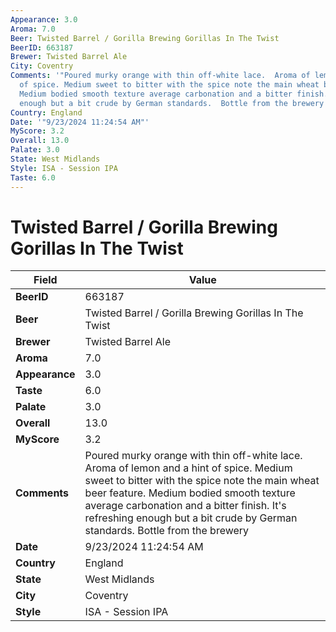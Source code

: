 ```yaml
---
Appearance: 3.0
Aroma: 7.0
Beer: Twisted Barrel / Gorilla Brewing Gorillas In The Twist
BeerID: 663187
Brewer: Twisted Barrel Ale
City: Coventry
Comments: '"Poured murky orange with thin off-white lace.  Aroma of lemon and a hint
  of spice. Medium sweet to bitter with the spice note the main wheat beer feature.
  Medium bodied smooth texture average carbonation and a bitter finish.  It''s refreshing
  enough but a bit crude by German standards.  Bottle from the brewery "'
Country: England
Date: '"9/23/2024 11:24:54 AM"'
MyScore: 3.2
Overall: 13.0
Palate: 3.0
State: West Midlands
Style: ISA - Session IPA
Taste: 6.0
---
```


# Twisted Barrel / Gorilla Brewing Gorillas In The Twist

| Field         | Value |
|---------------|-------|
| **BeerID** | 663187 |
| **Beer** | Twisted Barrel / Gorilla Brewing Gorillas In The Twist |
| **Brewer** | Twisted Barrel Ale |
| **Aroma** | 7.0 |
| **Appearance** | 3.0 |
| **Taste** | 6.0 |
| **Palate** | 3.0 |
| **Overall** | 13.0 |
| **MyScore** | 3.2 |
| **Comments** | Poured murky orange with thin off-white lace.  Aroma of lemon and a hint of spice. Medium sweet to bitter with the spice note the main wheat beer feature. Medium bodied smooth texture average carbonation and a bitter finish.  It's refreshing enough but a bit crude by German standards.  Bottle from the brewery  |
| **Date** | 9/23/2024 11:24:54 AM |
| **Country** | England |
| **State** | West Midlands |
| **City** | Coventry |
| **Style** | ISA - Session IPA |
